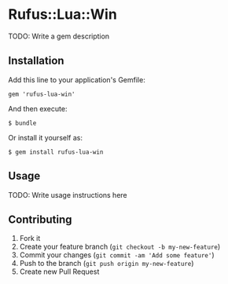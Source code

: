 # Rufus::Lua::Win

TODO: Write a gem description

## Installation

Add this line to your application's Gemfile:

    gem 'rufus-lua-win'

And then execute:

    $ bundle

Or install it yourself as:

    $ gem install rufus-lua-win

## Usage

TODO: Write usage instructions here

## Contributing

1. Fork it
2. Create your feature branch (`git checkout -b my-new-feature`)
3. Commit your changes (`git commit -am 'Add some feature'`)
4. Push to the branch (`git push origin my-new-feature`)
5. Create new Pull Request
